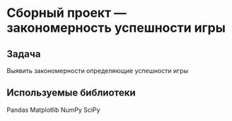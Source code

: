 # Сборный проект — закономерность успешности игры

## Задача

Выявить закономерности определяющие успешности игры

## Используемые библиотеки

Pandas Matplotlib NumPy SciPy